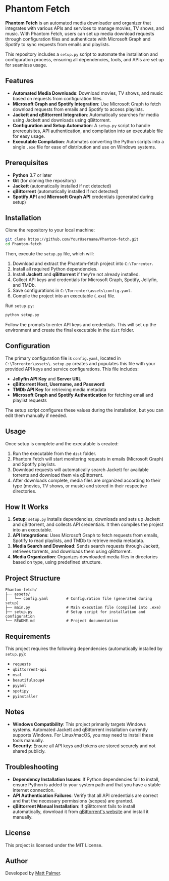 # Phantom Fetch

**Phantom Fetch** is an automated media downloader and organizer that integrates with various APIs and services to manage movies, TV shows, and music. With Phantom Fetch, users can set up media download requests through configuration files and authenticate with Microsoft Graph and Spotify to sync requests from emails and playlists.

This repository includes a `setup.py` script to automate the installation and configuration process, ensuring all dependencies, tools, and APIs are set up for seamless usage.

## Features

- **Automated Media Downloads**: Download movies, TV shows, and music based on requests from configuration files.
- **Microsoft Graph and Spotify Integration**: Use Microsoft Graph to fetch download requests from emails and Spotify to access playlists.
- **Jackett and qBittorrent Integration**: Automatically searches for media using Jackett and downloads using qBittorrent.
- **Configuration and Setup Automation**: A `setup.py` script to handle prerequisites, API authentication, and compilation into an executable file for easy usage.
- **Executable Compilation**: Automates converting the Python scripts into a single `.exe` file for ease of distribution and use on Windows systems.

## Prerequisites

- **Python** 3.7 or later
- **Git** (for cloning the repository)
- **Jackett** (automatically installed if not detected)
- **qBittorrent** (automatically installed if not detected)
- **Spotify API** and **Microsoft Graph API** credentials (generated during setup)

## Installation

Clone the repository to your local machine:

```bash
git clone https://github.com/YourUsername/Phantom-fetch.git
cd Phantom-fetch
```

Then, execute the `setup.py` file, which will:

1. Download and extract the Phantom-fetch project into `C:\Torrenter`.
2. Install all required Python dependencies.
3. Install **Jackett** and **qBittorrent** if they’re not already installed.
4. Collect API keys and credentials for Microsoft Graph, Spotify, Jellyfin, and TMDb.
5. Save configurations in `C:\Torrenter\assets\config.yaml`.
6. Compile the project into an executable (`.exe`) file.

Run `setup.py`:

```bash
python setup.py
```

Follow the prompts to enter API keys and credentials. This will set up the environment and create the final executable in the `dist` folder.

## Configuration

The primary configuration file is `config.yaml`, located in `C:\Torrenter\assets\`. `setup.py` creates and populates this file with your provided API keys and service configurations. This file includes:

- **Jellyfin API Key** and **Server URL**
- **qBittorrent Host, Username, and Password**
- **TMDb API Key** for retrieving media metadata
- **Microsoft Graph and Spotify Authentication** for fetching email and playlist requests

The setup script configures these values during the installation, but you can edit them manually if needed.

## Usage

Once setup is complete and the executable is created:

1. Run the executable from the `dist` folder.
2. Phantom Fetch will start monitoring requests in emails (Microsoft Graph) and Spotify playlists.
3. Download requests will automatically search Jackett for available torrents and download them via qBittorrent.
4. After downloads complete, media files are organized according to their type (movies, TV shows, or music) and stored in their respective directories.

## How It Works

1. **Setup**: `setup.py` installs dependencies, downloads and sets up Jackett and qBittorrent, and collects API credentials. It then compiles the project into an executable.
2. **API Integrations**: Uses Microsoft Graph to fetch requests from emails, Spotify to read playlists, and TMDb to retrieve media metadata.
3. **Media Search and Download**: Sends search requests through Jackett, retrieves torrents, and downloads them using qBittorrent.
4. **Media Organization**: Organizes downloaded media files in directories based on type, using predefined structure.

## Project Structure

```
Phantom-fetch/
├── assets/
│   └── config.yaml        # Configuration file (generated during setup)
├── main.py                # Main execution file (compiled into .exe)
├── setup.py               # Setup script for installation and configuration
└── README.md              # Project documentation
```

## Requirements

This project requires the following dependencies (automatically installed by `setup.py`):

- `requests`
- `qbittorrent-api`
- `msal`
- `beautifulsoup4`
- `pyyaml`
- `spotipy`
- `pyinstaller`

## Notes

- **Windows Compatibility**: This project primarily targets Windows systems. Automated Jackett and qBittorrent installation currently supports Windows. For Linux/macOS, you may need to install these tools manually.
- **Security**: Ensure all API keys and tokens are stored securely and not shared publicly.

## Troubleshooting

- **Dependency Installation Issues**: If Python dependencies fail to install, ensure Python is added to your system path and that you have a stable internet connection.
- **API Authentication Failures**: Verify that all API credentials are correct and that the necessary permissions (scopes) are granted.
- **qBittorrent Manual Installation**: If qBittorrent fails to install automatically, download it from [qBittorrent's website](https://www.qbittorrent.org/download.php) and install it manually.

## License

This project is licensed under the MIT License.

## Author

Developed by [Matt Palmer](https://github.com/Matt30098638).
